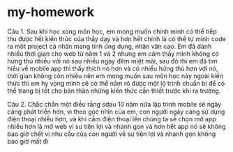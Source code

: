 # my-homework

Câu 1. 
Sau khi học xong môn học, em mong muốn chính mình có thể tiếp thu được hết kiến thức của thầy dạy và hơn hết chính là có thể tự mình code ra một project cá nhân mang tính ứng dụng, nhân văn cao. Em đã dành nhiều thời gian cho web từ năm 1 và 2 nhưng em cảm thấy mình không có hứng thú nhiều với nó sau nhiều ngày đêm miệt mài, sau đó thì em đã tìm hiểu về mobile app thì thấy thích nó hơn và có nhiều hứng thú hơn với nó, thời gian không còn nhiều nên em mong muốn sau môn học này ngoài kiến thức thì em hy vọng mình sẽ có thể nắm rõ được một lộ trình chuẩn bị để có thể trang bị tốt cho bản thân những kiến thức cần thiết trước khi ra trường.

Câu 2.
Chắc chắn một điều rằng sdau 10 năm nữa lập trình mobile sẽ ngày càng phát triển hơn, vì theo góc nhìn của em, con người ngày càng sử dụng điện thoại nhiều hơn, và khi cầm điện thoại lên chúng ta sẽ chọn mở app nhiều hơn là mở web vì sự tiện lợi và nhanh gọn và hơn hết app nó sẽ không bao giờ chết vì nhu cầu của con người về sự tiện lợi và nhanh gọn không bao giờ mất đi